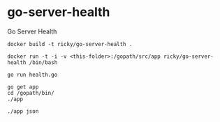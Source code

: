 # go-server-health
Go Server Health

```script
docker build -t ricky/go-server-health .
```


```script
docker run -t -i -v <this-folder>:/gopath/src/app ricky/go-server-health /bin/bash
```

```script
go run health.go

go get app
cd /gopath/bin/
./app

./app json
```
